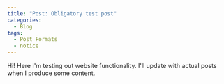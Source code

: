 ```yaml
---
title: "Post: Obligatory test post"
categories:
  - Blog
tags:
  - Post Formats
  - notice
---
```


Hi! Here I'm testing out website functionality. I'll update with actual posts when I produce some content.